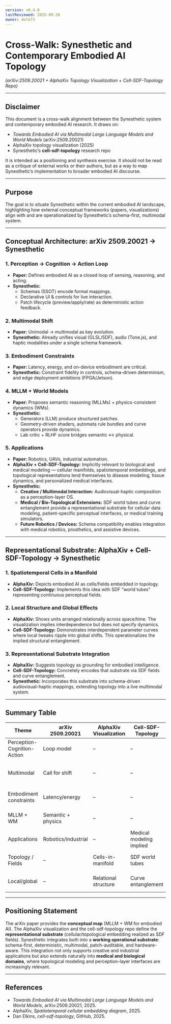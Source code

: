 ```yaml
---
version: v0.4.0
lastReviewed: 2025-09-26
owner: delk73
---
```


# Cross-Walk: Synesthetic and Contemporary Embodied AI Topology  
*(arXiv:2509.20021 + AlphaXiv Topology Visualization + Cell-SDF-Topology Repo)*

---

## Disclaimer  
This document is a cross-walk alignment between the Synesthetic system and contemporary embodied AI research. It draws on:  
- *Towards Embodied AI via Multimodal Large Language Models and World Models* (arXiv:2509.20021)  
- AlphaXiv topology visualization (2025)  
- Synesthetic’s **cell-sdf-topology** research repo  

It is intended as a positioning and synthesis exercise. It should not be read as a critique of external works or their authors, but as a way to map Synesthetic’s implementation to broader embodied AI discourse.  

---

## Purpose  
The goal is to situate Synesthetic within the current embodied AI landscape, highlighting how external conceptual frameworks (papers, visualizations) align with and are operationalized by Synesthetic’s schema-first, multimodal system.

---

## Conceptual Architecture: arXiv 2509.20021 → Synesthetic

### 1. Perception → Cognition → Action Loop  
- **Paper:** Defines embodied AI as a closed loop of sensing, reasoning, and acting.  
- **Synesthetic:**  
  - Schemas (SSOT) encode formal mappings.  
  - Declarative UI & controls for live interaction.  
  - Patch lifecycle (preview/apply/rate) as deterministic action feedback.  

### 2. Multimodal Shift  
- **Paper:** Unimodal → multimodal as key evolution.  
- **Synesthetic:** Already unifies visual (GLSL/SDF), audio (Tone.js), and haptic modalities under a single schema framework.  

### 3. Embodiment Constraints  
- **Paper:** Latency, energy, and on-device embodiment are critical.  
- **Synesthetic:** Constraint fidelity in controls, schema-driven determinism, and edge deployment ambitions (FPGA/Jetson).  

### 4. MLLM + World Models  
- **Paper:** Proposes semantic reasoning (MLLMs) + physics-consistent dynamics (WMs).  
- **Synesthetic:**  
  - Generators (LLM) produce structured patches.  
  - Geometry-driven shaders, automata rule bundles and curve operators provide dynamics.  
  - Lab critic + RLHF score bridges semantic <-> physical.  

### 5. Applications  
- **Paper:** Robotics, UAVs, industrial automation.  
- **AlphaXiv + Cell-SDF-Topology:** Implicitly relevant to biological and medical modeling — cellular manifolds, spatiotemporal embeddings, and topological representations lend themselves to disease modeling, tissue dynamics, and personalized medical interfaces.  
- **Synesthetic:**  
  - **Creative / Multimodal Interaction:** Audiovisual-haptic composition as a perception-layer OS.  
  - **Medical / Bio-Topological Extensions:** SDF world tubes and curve entanglement provide a representational substrate for cellular data modeling, patient-specific perceptual interfaces, or medical training simulators.  
  - **Future Robotics / Devices:** Schema compatibility enables integration with medical robotics, prosthetics, and assistive devices.  

---

## Representational Substrate: AlphaXiv + Cell-SDF-Topology → Synesthetic

### 1. Spatiotemporal Cells in a Manifold  
- **AlphaXiv:** Depicts embodied AI as cells/fields embedded in topology.  
- **Cell-SDF-Topology:** Implements this idea with SDF “world tubes” representing continuous perceptual fields.  

### 2. Local Structure and Global Effects  
- **AlphaXiv:** Shows units arranged relationally across space/time. The visualization implies interdependence but does not specify dynamics.  
- **Cell-SDF-Topology:** Demonstrates interdependent parameter curves where local tweaks ripple into global shifts. This operationalizes the implied structural entanglement.  

### 3. Representational Substrate Integration  
- **AlphaXiv:** Suggests topology as grounding for embodied intelligence.  
- **Cell-SDF-Topology:** Concretely encodes that substrate via SDF fields and curve entanglement.  
- **Synesthetic:** Incorporates this substrate into schema-driven audiovisual-haptic mappings, extending topology into a live multimodal system.  

---

## Summary Table

| Theme | arXiv 2509.20021 | AlphaXiv Visualization | Cell-SDF-Topology | Synesthetic |
|-------|------------------|------------------------|-------------------|-------------|
| Perception-Cognition-Action | Loop model | – | – | Schemas + Patch lifecycle |
| Multimodal | Call for shift | – | – | Visual + Audio + Haptic schemas |
| Embodiment constraints | Latency/energy | – | – | Constraint fidelity + SSOT |
| MLLM + WM | Semantic + physics | – | – | Generators + Geometry substrate |
| Applications | Robotics/industrial | – | Medical modeling implied | Creative OS + medical extensions |
| Topology / Fields | – | Cells-in-manifold | SDF world tubes | Schema integration of fields |
| Local/global | – | Relational structure | Curve entanglement | Emergent global effects |

---

## Positioning Statement  
The arXiv paper provides the **conceptual map** (MLLM + WM for embodied AI). The AlphaXiv visualization and the cell-sdf-topology repo define the **representational substrate** (cellular/topological embedding realized as SDF fields). Synesthetic integrates both into a **working operational substrate**: schema-first, deterministic, multimodal, patch-auditable, and hardware-aware. This integration not only supports creative and industrial applications but also extends naturally into **medical and biological domains**, where topological modeling and perception-layer interfaces are increasingly relevant.  

---

## References  
- *Towards Embodied AI via Multimodal Large Language Models and World Models*, arXiv:2509.20021, 2025.  
- AlphaXiv, *Spatiotemporal cellular embedding diagram*, 2025.  
- Dan Elkins, *cell-sdf-topology*, GitHub, 2025.  
